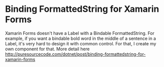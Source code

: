 # Binding FormattedString for Xamarin Forms

Xamarin Forms doesn't have a Label with a Bindable FormattedString. For example, if you want a bindable bold word in the middle of a sentence in a Label, it's very hard to design it with common control. For that, I create my own component for that.
More detail here http://puresourcecode.com/dotnet/post/binding-formattedstring-for-xamarin-forms
